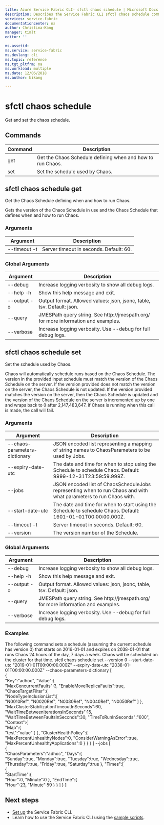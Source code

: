 ```yaml
---
title: Azure Service Fabric CLI- sfctl chaos schedule | Microsoft Docs
description: Describes the Service Fabric CLI sfctl chaos schedule commands.
services: service-fabric
documentationcenter: na
author: Christina-Kang
manager: timlt
editor: ''

ms.assetid: 
ms.service: service-fabric
ms.devlang: cli
ms.topic: reference
ms.tgt_pltfrm: na
ms.workload: multiple
ms.date: 12/06/2018
ms.author: bikang

---
```


# sfctl chaos schedule
Get and set the chaos schedule.

## Commands

|Command|Description|
| --- | --- |
| get | Get the Chaos Schedule defining when and how to run Chaos. |
| set | Set the schedule used by Chaos. |

## sfctl chaos schedule get
Get the Chaos Schedule defining when and how to run Chaos.

Gets the version of the Chaos Schedule in use and the Chaos Schedule that defines when and how to run Chaos.

### Arguments

|Argument|Description|
| --- | --- |
| --timeout -t | Server timeout in seconds.  Default\: 60. |

### Global Arguments

|Argument|Description|
| --- | --- |
| --debug | Increase logging verbosity to show all debug logs. |
| --help -h | Show this help message and exit. |
| --output -o | Output format.  Allowed values\: json, jsonc, table, tsv.  Default\: json. |
| --query | JMESPath query string. See http\://jmespath.org/ for more information and examples. |
| --verbose | Increase logging verbosity. Use --debug for full debug logs. |

## sfctl chaos schedule set
Set the schedule used by Chaos.

Chaos will automatically schedule runs based on the Chaos Schedule. The version in the provided input schedule must match the version of the Chaos Schedule on the server. If the version provided does not match the version on the server, the Chaos Schedule is not updated. If the version provided matches the version on the server, then the Chaos Schedule is updated and the version of the Chaos Schedule on the server is incremented up by one and wraps back to 0 after 2,147,483,647. If Chaos is running when this call is made, the call will fail.

### Arguments

|Argument|Description|
| --- | --- |
| --chaos-parameters-dictionary | JSON encoded list representing a mapping of string names to ChaosParameters to be used by Jobs. |
| --expiry-date-utc | The date and time for when to stop using the Schedule to schedule Chaos.  Default\: 9999-12-31T23\:59\:59.999Z. |
| --jobs | JSON encoded list of ChaosScheduleJobs representing when to run Chaos and with what parameters to run Chaos with. |
| --start-date-utc | The date and time for when to start using the Schedule to schedule Chaos.  Default\: 1601-01-01T00\:00\:00.000Z. |
| --timeout -t | Server timeout in seconds.  Default\: 60. |
| --version | The version number of the Schedule. |

### Global Arguments

|Argument|Description|
| --- | --- |
| --debug | Increase logging verbosity to show all debug logs. |
| --help -h | Show this help message and exit. |
| --output -o | Output format.  Allowed values\: json, jsonc, table, tsv.  Default\: json. |
| --query | JMESPath query string. See http\://jmespath.org/ for more information and examples. |
| --verbose | Increase logging verbosity. Use --debug for full debug logs. |

### Examples

The following command sets a schedule (assuming the current schedule has version 0) that starts on 2016-01-01 and expires on 2038-01-01 that runs Chaos 24 hours of the day, 7 days a week. Chaos will be scheduled on the cluster for that time.
     sfctl chaos schedule set --version 0 --start-date-utc "2016-01-01T00:00:00.000Z" --expiry-date-utc "2038-01-01T00:00:00.000Z"
    --chaos-parameters-dictionary 
    [  
    {  
        "Key":"adhoc",
        "Value":{  
            "MaxConcurrentFaults":3,
            "EnableMoveReplicaFaults":true,
            "ChaosTargetFilter":{  
                "NodeTypeInclusionList":[  
                "N0010Ref",
                "N0020Ref",
                "N0030Ref",
                "N0040Ref",
                "N0050Ref"
                ]
            },
            "MaxClusterStabilizationTimeoutInSeconds":60,
            "WaitTimeBetweenIterationsInSeconds":15,
            "WaitTimeBetweenFaultsInSeconds":30,
            "TimeToRunInSeconds":"600",
            "Context":{  
                "Map":{  
                "test":"value"
                }
            },
            "ClusterHealthPolicy":{  
                "MaxPercentUnhealthyNodes":0,
                "ConsiderWarningAsError":true,
                "MaxPercentUnhealthyApplications":0
            }
        }
    }
    ]
    --jobs 
    [  
    {  
        "ChaosParameters":"adhoc",
        "Days":{  
            "Sunday":true,
            "Monday":true,
            "Tuesday":true,
            "Wednesday":true,
            "Thursday":true,
            "Friday":true,
            "Saturday":true
        },
        "Times":[  
            {  
                "StartTime":{  
                "Hour":0,
                "Minute":0
                },
                "EndTime":{  
                "Hour":23,
                "Minute":59
                }
            }
        ]
    }
    ]


## Next steps
- [Set up](service-fabric-cli.md) the Service Fabric CLI.
- Learn how to use the Service Fabric CLI using the [sample scripts](/azure/service-fabric/scripts/sfctl-upgrade-application).